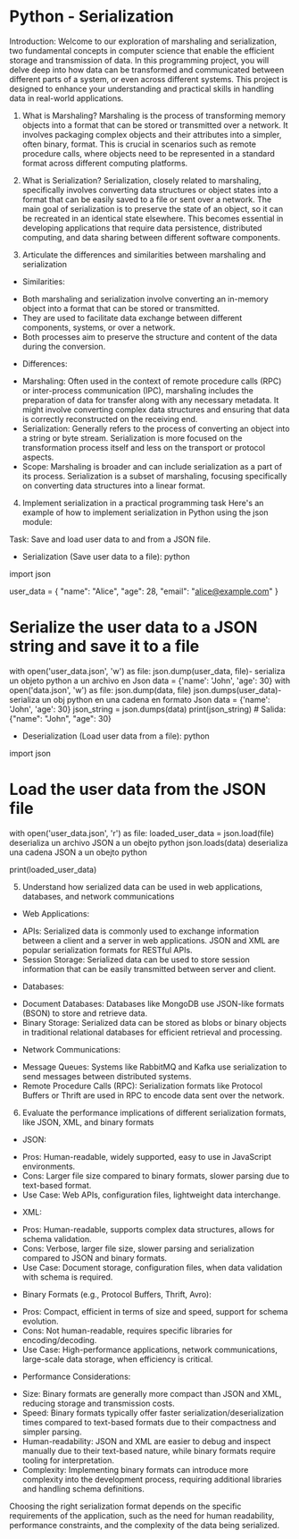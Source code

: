 # Python - Serialization

Introduction:
Welcome to our exploration of marshaling and serialization, two fundamental concepts in computer science that enable the efficient storage and transmission of data. In this programming project, you will delve deep into how data can be transformed and communicated between different parts of a system, or even across different systems. This project is designed to enhance your understanding and practical skills in handling data in real-world applications.

1. What is Marshaling?
Marshaling is the process of transforming memory objects into a format that can be stored or transmitted over a network. It involves packaging complex objects and their attributes into a simpler, often binary, format. This is crucial in scenarios such as remote procedure calls, where objects need to be represented in a standard format across different computing platforms.

2. What is Serialization?
Serialization, closely related to marshaling, specifically involves converting data structures or object states into a format that can be easily saved to a file or sent over a network. The main goal of serialization is to preserve the state of an object, so it can be recreated in an identical state elsewhere. This becomes essential in developing applications that require data persistence, distributed computing, and data sharing between different software components.

3. Articulate the differences and similarities between marshaling and serialization
- Similarities:

* Both marshaling and serialization involve converting an in-memory object into a format that can be stored or transmitted.
* They are used to facilitate data exchange between different components, systems, or over a network.
* Both processes aim to preserve the structure and content of the data during the conversion.

- Differences:

* Marshaling: Often used in the context of remote procedure calls (RPC) or inter-process communication (IPC), marshaling includes the preparation of data for transfer along with any necessary metadata. It might involve converting complex data structures and ensuring that data is correctly reconstructed on the receiving end.
* Serialization: Generally refers to the process of converting an object into a string or byte stream. Serialization is more focused on the transformation process itself and less on the transport or protocol aspects.
* Scope: Marshaling is broader and can include serialization as a part of its process. Serialization is a subset of marshaling, focusing specifically on converting data structures into a linear format.

4. Implement serialization in a practical programming task
Here's an example of how to implement serialization in Python using the json module:

Task: Save and load user data to and from a JSON file.

- Serialization (Save user data to a file):
python

import json

user_data = {
    "name": "Alice",
    "age": 28,
    "email": "alice@example.com"
}

# Serialize the user data to a JSON string and save it to a file
with open('user_data.json', 'w') as file:
    json.dump(user_data, file)- serializa un objeto python a un archivo en Json
        data = {'name': 'John', 'age': 30} with open('data.json', 'w') as file: json.dump(data, file)
    json.dumps(user_data)- serializa un obj python en una cadena en formato Json
        data = {'name': 'John', 'age': 30} json_string = json.dumps(data) print(json_string) # Salida: {"name": "John", "age": 30}

- Deserialization (Load user data from a file):
python

import json

# Load the user data from the JSON file
with open('user_data.json', 'r') as file:
    loaded_user_data = json.load(file) deserializa un archivo JSON a un obejto python
                        json.loads(data) deserializa una cadena JSON a un obejto python

print(loaded_user_data)

5. Understand how serialized data can be used in web applications, databases, and network communications

- Web Applications:

* APIs: Serialized data is commonly used to exchange information between a client and a server in web applications. JSON and XML are popular serialization formats for RESTful APIs.
* Session Storage: Serialized data can be used to store session information that can be easily transmitted between server and client.

- Databases:

* Document Databases: Databases like MongoDB use JSON-like formats (BSON) to store and retrieve data.
* Binary Storage: Serialized data can be stored as blobs or binary objects in traditional relational databases for efficient retrieval and processing.

- Network Communications:

* Message Queues: Systems like RabbitMQ and Kafka use serialization to send messages between distributed systems.
* Remote Procedure Calls (RPC): Serialization formats like Protocol Buffers or Thrift are used in RPC to encode data sent over the network.

6. Evaluate the performance implications of different serialization formats, like JSON, XML, and binary formats

- JSON:

* Pros: Human-readable, widely supported, easy to use in JavaScript environments.
* Cons: Larger file size compared to binary formats, slower parsing due to text-based format.
* Use Case: Web APIs, configuration files, lightweight data interchange.

- XML:

* Pros: Human-readable, supports complex data structures, allows for schema validation.
* Cons: Verbose, larger file size, slower parsing and serialization compared to JSON and binary formats.
* Use Case: Document storage, configuration files, when data validation with schema is required.

- Binary Formats (e.g., Protocol Buffers, Thrift, Avro):

* Pros: Compact, efficient in terms of size and speed, support for schema evolution.
* Cons: Not human-readable, requires specific libraries for encoding/decoding.
* Use Case: High-performance applications, network communications, large-scale data storage, when efficiency is critical.

- Performance Considerations:

* Size: Binary formats are generally more compact than JSON and XML, reducing storage and transmission costs.
* Speed: Binary formats typically offer faster serialization/deserialization times compared to text-based formats due to their compactness and simpler parsing.
* Human-readability: JSON and XML are easier to debug and inspect manually due to their text-based nature, while binary formats require tooling for interpretation.
* Complexity: Implementing binary formats can introduce more complexity into the development process, requiring additional libraries and handling schema definitions.

Choosing the right serialization format depends on the specific requirements of the application, such as the need for human readability, performance constraints, and the complexity of the data being serialized.

